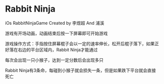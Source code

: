 # Rabbit Ninja
iOs RabbitNinjaGame
Created by 李煜超 And 浦溪

游戏有开场动画，动画结束后按一下屏幕即可开始游戏

游戏操作方式：手指按住屏幕棍子会以一定的速率伸长，松开后棍子落下，如果正好落在右边的平台区域内，Rabbit Ninja才能通过

每次会出现一只小猴子，达到一定分数后会出现多只

Rabbit Ninja有3条命，每碰到小猴子就会损失一条，但是如果跌下平台就会直接死亡
